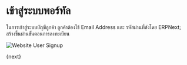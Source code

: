 <!-- add-breadcrumbs -->
# เข้าสู่ระบบพอร์ทัล

ในการเข้าสู่ระบบบัญชีลูกค้า ลูกค้าต้องใช้ Email Address และ
รหัสผ่านที่ส่งโดย ERPNext; สร้างขึ้นผ่านขั้นตอนการลงทะเบียน

<img class="screenshot" alt="Website User Signup" src="{{docs_base_url}}/assets/img/website/website-login.png">

{next}
